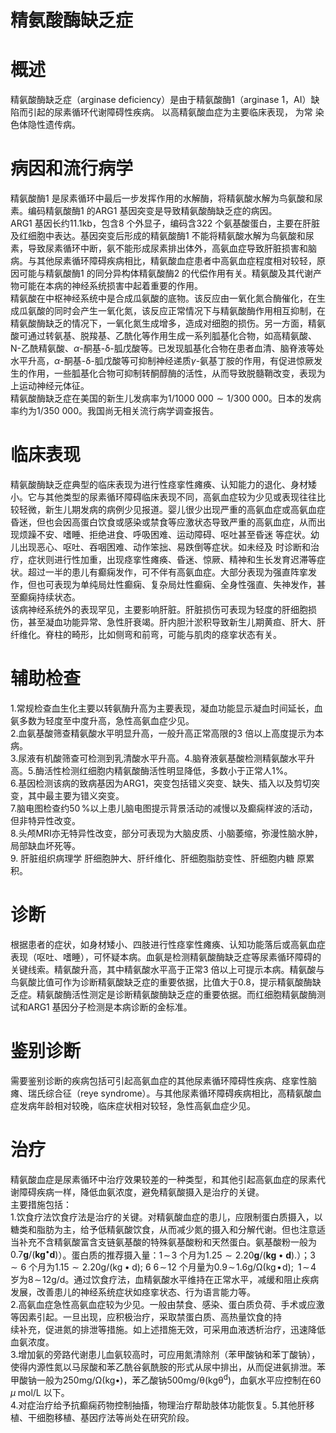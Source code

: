 # 精氨酸酶缺乏症  
# 概述  
精氨酸酶缺乏症（arginase deficiency）是由于精氨酸酶1（arginase 1，AI）缺陷而引起的尿素循环代谢障碍性疾病。 以高精氨酸血症为主要临床表现， 为常 染色体隐性遗传病。  
# 病因和流行病学  
精氨酸酶1 是尿素循环中最后一步发挥作用的水解酶，将精氨酸水解为鸟氨酸和尿素。编码精氨酸酶1 的ARG1 基因突变是导致精氨酸酶缺乏症的病因。  
ARG1 基因长约11.1kb，包含8 个外显子，编码含322 个氨基酸蛋白，主要在肝脏及红细胞中表达。基因突变后形成的精氨酸酶1 不能将精氨酸水解为鸟氨酸和尿素，导致尿素循环中断，氨不能形成尿素排出体外，高氨血症导致肝脏损害和脑病。与其他尿素循环障碍疾病相比，精氨酸血症患者中高氨血症程度相对较轻，原因可能与精氨酸酶1 的同分异构体精氨酸酶2 的代偿作用有关。精氨酸及其代谢产物可能在本病的神经系统损害中起着重要的作用。  
精氨酸在中枢神经系统中是合成瓜氨酸的底物。该反应由一氧化氮合酶催化，在生成瓜氨酸的同时会产生一氧化氮，该反应正常情况下与精氨酸酶作用相互抑制，在精氨酸酶缺乏的情况下，一氧化氮生成增多，造成对细胞的损伤。另一方面，精氨酸可通过转氨基、脱羧基、乙酰化等作用生成一系列胍基化合物，如高精氨酸、N-乙酰精氨酸、$\alpha$-酮基-δ-胍戊酸等。已发现胍基化合物在患者血清、脑脊液等处水平升高，$\alpha$-酮基-δ-胍戊酸等可抑制神经递质$\gamma$-氨基丁胺的作用，有促进惊厥发生的作用，一些胍基化合物可抑制转酮醇酶的活性，从而导致脱髓鞘改变，表现为上运动神经元体征。  
精氨酸酶缺乏症在美国的新生儿发病率为$1/1000\;000{\sim}1/300\;000$。日本的发病率约为1/350 000。我国尚无相关流行病学调查报告。  
# 临床表现  
精氨酸酶缺乏症典型的临床表现为进行性痉挛性瘫痪、认知能力的退化、身材矮小。它与其他类型的尿素循环障碍临床表现不同，高氨血症较为少见或表现往往比较轻微，新生儿期发病的病例少见报道。婴儿很少出现严重的高氨血症或高氨血症昏迷，但也会因高蛋白饮食或感染或禁食等应激状态导致严重的高氨血症，从而出现烦躁不安、嗜睡、拒绝进食、呼吸困难、运动障碍、呕吐甚至昏迷 等症状。幼儿出现恶心、呕吐、吞咽困难、动作笨拙、易跌倒等症状。如未经及 时诊断和治疗，症状则进行性加重，出现痉挛性瘫痪、昏迷、惊厥、精神和生长发育迟滞等症状。超过一半的患儿有癫痫发作，可不伴有高氨血症。大部分表现为强直阵挛发作，但也可表现为单纯局灶性癫痫、复杂局灶性癫痫、全身性强直、失神发作，甚至癫痫持续状态。  
该病神经系统外的表现罕见，主要影响肝脏。肝脏损伤可表现为轻度的肝细胞损伤，甚至凝血功能异常、急性肝衰竭。肝内胆汁淤积导致新生儿期黄疸、肝大、肝纤维化。脊柱的畸形，比如侧弯和前弯，可能与肌肉的痉挛状态有关。  
# 辅助检查  
1.常规检查血生化主要以转氨酶升高为主要表现，凝血功能显示凝血时间延长，血氨多数为轻度至中度升高，急性高氨血症少见。  
2.血氨基酸筛查精氨酸水平明显升高，一般升高正常高限的3 倍以上高度提示为本病。  
3.尿液有机酸筛查可检测到乳清酸水平升高。4.脑脊液氨基酸检测精氨酸水平升高。5.酶活性检测红细胞内精氨酸酶活性明显降低，多数小于正常人$1\%$。  
6.基因检测该病的致病基因为ARG1，突变包括错义突变、缺失、插入以及剪切突变，其中最主要为错义突变。  
7.脑电图检查约$50\,\%$以上患儿脑电图提示背景活动的减慢以及癫痫样波的活动，但非特异性改变。  
8.头颅MRI亦无特异性改变，部分可表现为大脑皮质、小脑萎缩，弥漫性脑水肿，局部缺血坏死等。  
9. 肝脏组织病理学 肝细胞肿大、肝纤维化、肝细胞脂肪变性、肝细胞内糖 原累积。  
# 诊断  
根据患者的症状，如身材矮小、四肢进行性痉挛性瘫痪、认知功能落后或高氨血症表现（呕吐、嗜睡），可怀疑本病。血氨是检测精氨酸酶缺乏症等尿素循环障碍的关键线索。精氨酸升高，其中精氨酸水平高于正常3 倍以上可提示本病。精氨酸与鸟氨酸比值可作为诊断精氨酸缺乏症的重要依据，比值大于0.8，提示精氨酸酶缺乏症。精氨酸酶活性测定是诊断精氨酸酶缺乏症的重要依据。而红细胞精氨酸酶测试和ARG1 基因分子检测是本病诊断的金标准。  
# 鉴别诊断  
需要鉴别诊断的疾病包括可引起高氨血症的其他尿素循环障碍性疾病、痉挛性脑瘫、瑞氏综合征（reye syndrome）。与其他尿素循环障碍疾病相比，高精氨酸血症发病年龄相对较晚，临床症状相对较轻，急性高氨血症少见。  
# 治疗  
精氨酸血症是尿素循环中治疗效果较差的一种类型，和其他引起高氨血症的尿素代谢障碍疾病一样，降低血氨浓度，避免精氨酸摄入是治疗的关键。  
主要措施包括：  
1.饮食疗法饮食疗法是治疗的关键。对精氨酸血症的患儿，应限制蛋白质摄入，以糖类和脂肪为主，给予低精氨酸饮食，从而减少氮的摄入和分解代谢。但也注意适当补充不含精氨酸富含支链氨基酸的特殊氨基酸粉和天然蛋白。氨基酸粉一般为$0.7\mathbf{g}/(\mathbf{k}\mathbf{g}^{\bullet}\mathbf{d})$）。蛋白质的推荐摄入量：$1\!\sim\!3$ 个月为$1.25{\sim}2.20\mathbf{g}/(\mathbf{k}\mathbf{g}{\bullet}\mathbf{d}).$）；$3{\sim}6$ 个月为$1.15{\sim}2.20\mathrm{g/(kg}\bullet\mathrm{d});\ 6$ $6\!\sim\!12$ 个月量为$0.9\!\sim\!1.6\mathrm{g}/\mathrm{\Omega}(\mathrm{kg}\!\bullet\!\mathrm{d});\,\,\,1\!\sim\!4$ 岁为$8\!\sim\!12\mathrm{g/d}$。通过饮食疗法，血精氨酸水平维持在正常水平，减缓和阻止疾病发展，改善患儿的神经系统症状如痉挛状态、行为语言能力等。  
2.高氨血症急性高氨血症较为少见。一般由禁食、感染、蛋白质负荷、手术或应激等因素引起。一旦出现，应积极治疗，采取禁蛋白质、高热量饮食的持  
续补充，促进氮的排泄等措施。如上述措施无效，可采用血液透析治疗，迅速降低血氨浓度。  
3.增加氨的旁路代谢患儿血氨较高时，可应用氮清除剂（苯甲酸钠和苯丁酸钠），使得内源性氮以马尿酸和苯乙酰谷氨酰胺的形式从尿中排出，从而促进氨排泄。苯甲酸钠一般为$250\mathrm{mg/\Omega(kg\bullet)}$，苯乙酸钠$500\mathrm{{mg/\theta(kg\theta^{d})}}$，血氨水平应控制在$60\;\mu\;\mathrm{mol}/\mathrm{L}$ 以下。  
4.对症治疗给予抗癫痫药物控制抽搐，物理治疗帮助肢体功能恢复。5.其他肝移植、干细胞移植、基因疗法等尚处在研究阶段。  
